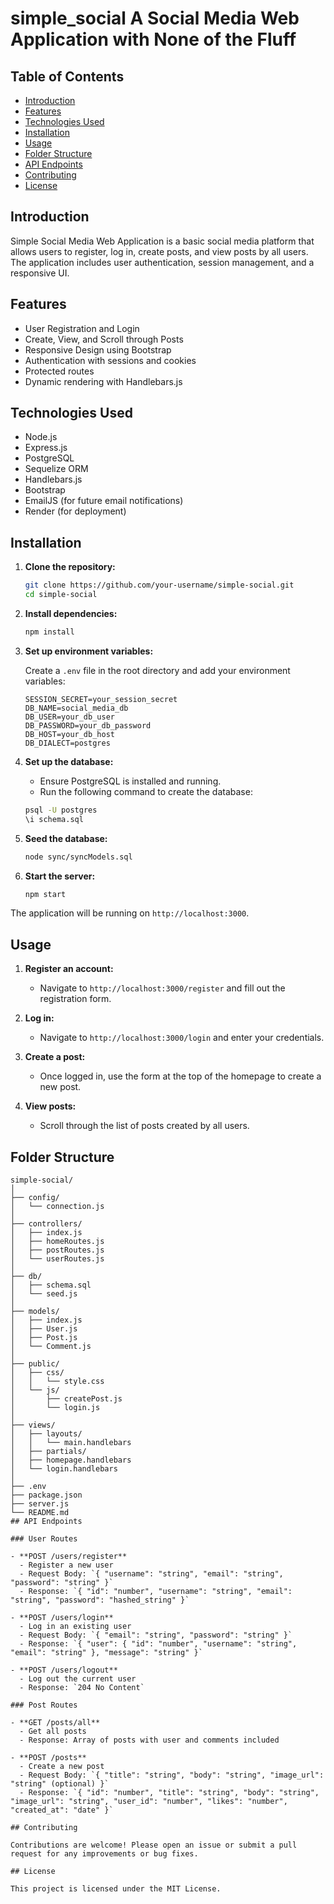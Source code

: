 # simple_social A Social Media Web Application with None of the Fluff

## Table of Contents

- [Introduction](#introduction)
- [Features](#features)
- [Technologies Used](#technologies-used)
- [Installation](#installation)
- [Usage](#usage)
- [Folder Structure](#folder-structure)
- [API Endpoints](#api-endpoints)
- [Contributing](#contributing)
- [License](#license)

## Introduction

Simple Social Media Web Application is a basic social media platform that allows users to register, log in, create posts, and view posts by all users. The application includes user authentication, session management, and a responsive UI.

## Features

- User Registration and Login
- Create, View, and Scroll through Posts
- Responsive Design using Bootstrap
- Authentication with sessions and cookies
- Protected routes
- Dynamic rendering with Handlebars.js

## Technologies Used

- Node.js
- Express.js
- PostgreSQL
- Sequelize ORM
- Handlebars.js
- Bootstrap
- EmailJS (for future email notifications)
- Render (for deployment)

## Installation

1. **Clone the repository:**

   ```bash
   git clone https://github.com/your-username/simple-social.git
   cd simple-social
   ```

2. **Install dependencies:**

   ```bash
   npm install
   ```

3. **Set up environment variables:**

   Create a `.env` file in the root directory and add your environment variables:

   ```plaintext
   SESSION_SECRET=your_session_secret
   DB_NAME=social_media_db
   DB_USER=your_db_user
   DB_PASSWORD=your_db_password
   DB_HOST=your_db_host
   DB_DIALECT=postgres
   ```

4. **Set up the database:**

   - Ensure PostgreSQL is installed and running.
   - Run the following command to create the database:

   ```bash
   psql -U postgres
   \i schema.sql
   ```

5. **Seed the database:**

   ```bash
   node sync/syncModels.sql
   ```

6. **Start the server:**

   ```bash
   npm start
   ```

The application will be running on `http://localhost:3000`.

## Usage

1. **Register an account:**

   - Navigate to `http://localhost:3000/register` and fill out the registration form.

2. **Log in:**

   - Navigate to `http://localhost:3000/login` and enter your credentials.

3. **Create a post:**

   - Once logged in, use the form at the top of the homepage to create a new post.

4. **View posts:**

   - Scroll through the list of posts created by all users.

## Folder Structure

```plaintext
simple-social/
│
├── config/
│   └── connection.js
│
├── controllers/
│   ├── index.js
│   ├── homeRoutes.js
│   ├── postRoutes.js
│   └── userRoutes.js
│
├── db/
│   ├── schema.sql
│   └── seed.js
│
├── models/
│   ├── index.js
│   ├── User.js
│   ├── Post.js
│   └── Comment.js
│
├── public/
│   ├── css/
│   │   └── style.css
│   └── js/
│       ├── createPost.js
│       └── login.js
│
├── views/
│   ├── layouts/
│   │   └── main.handlebars
│   ├── partials/
│   ├── homepage.handlebars
│   └── login.handlebars
│
├── .env
├── package.json
├── server.js
└── README.md
## API Endpoints

### User Routes

- **POST /users/register**
  - Register a new user
  - Request Body: `{ "username": "string", "email": "string", "password": "string" }`
  - Response: `{ "id": "number", "username": "string", "email": "string", "password": "hashed_string" }`

- **POST /users/login**
  - Log in an existing user
  - Request Body: `{ "email": "string", "password": "string" }`
  - Response: `{ "user": { "id": "number", "username": "string", "email": "string" }, "message": "string" }`

- **POST /users/logout**
  - Log out the current user
  - Response: `204 No Content`

### Post Routes

- **GET /posts/all**
  - Get all posts
  - Response: Array of posts with user and comments included

- **POST /posts**
  - Create a new post
  - Request Body: `{ "title": "string", "body": "string", "image_url": "string" (optional) }`
  - Response: `{ "id": "number", "title": "string", "body": "string", "image_url": "string", "user_id": "number", "likes": "number", "created_at": "date" }`

## Contributing

Contributions are welcome! Please open an issue or submit a pull request for any improvements or bug fixes.

## License

This project is licensed under the MIT License.
```
